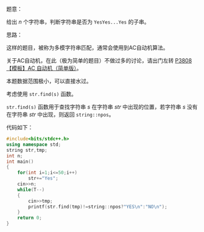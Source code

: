 题意：

给出 $n$ 个字符串，判断字符串是否为 $\texttt{YesYes...Yes}$ 的子串。

思路：

这样的题目，被称为多模字符串匹配，通常会使用到AC自动机算法。

关于AC自动机，在此（极为简单的题目）不做过多的讨论，请出门左转 [P3808 【模板】AC 自动机（简单版）](https://www.luogu.com.cn/problem/P3808)。

本题数据范围极小，可以直接水过。

考虑使用 `str.find(s)` 函数。

`str.find(s)` 函数用于查找字符串 $s$ 在字符串 $str$ 中出现的位置，若字符串 $s$ 没有在字符串 $str$ 中出现，则返回 `string::npos`。

代码如下：
``` cpp
#include<bits/stdc++.h>
using namespace std;
string str,tmp;
int n;
int main()
{
    for(int i=1;i<=50;i++)
        str+="Yes";
    cin>>n;
    while(T--)
    {
        cin>>tmp;
        printf(str.find(tmp)!=string::npos?"YES\n":"NO\n");
    }
    return 0;
}
```
